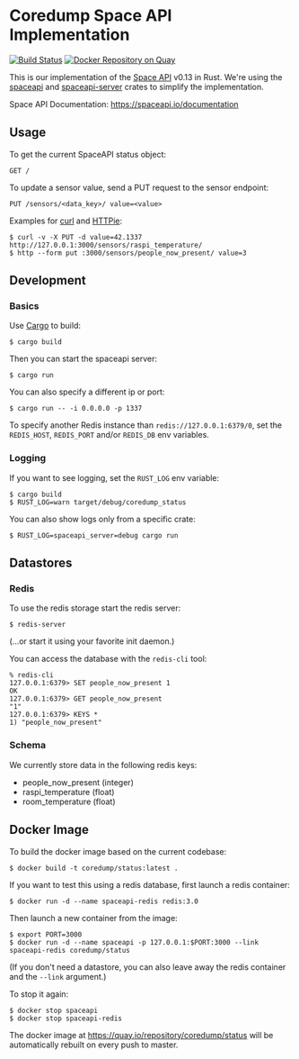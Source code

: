 # Coredump Space API Implementation

[![Build Status](https://travis-ci.org/coredump-ch/status.svg?branch=rust)](https://travis-ci.org/coredump-ch/status)
[![Docker Repository on Quay](https://quay.io/repository/coredump/status/status "Docker Repository on Quay")](https://quay.io/repository/coredump/status)

This is our implementation of the [Space API](https://spaceapi.io/) v0.13 in
Rust. We're using the [spaceapi](https://crates.io/crates/spaceapi) and
[spaceapi-server](https://crates.io/crates/spaceapi-server) crates to simplify
the implementation.

Space API Documentation: https://spaceapi.io/documentation


## Usage

To get the current SpaceAPI status object:

    GET /

To update a sensor value, send a PUT request to the sensor endpoint:

    PUT /sensors/<data_key>/ value=<value>

Examples for [curl](http://curl.haxx.se/) and [HTTPie](https://httpie.org/):

    $ curl -v -X PUT -d value=42.1337 http://127.0.0.1:3000/sensors/raspi_temperature/
    $ http --form put :3000/sensors/people_now_present/ value=3


## Development

### Basics

Use [Cargo](https://crates.io/) to build:

    $ cargo build

Then you can start the spaceapi server:

    $ cargo run

You can also specify a different ip or port:

    $ cargo run -- -i 0.0.0.0 -p 1337

To specify another Redis instance than `redis://127.0.0.1:6379/0`, set the
`REDIS_HOST`, `REDIS_PORT` and/or `REDIS_DB` env variables.

### Logging

If you want to see logging, set the `RUST_LOG` env variable:

    $ cargo build
    $ RUST_LOG=warn target/debug/coredump_status

You can also show logs only from a specific crate:

    $ RUST_LOG=spaceapi_server=debug cargo run


## Datastores

### Redis

To use the redis storage start the redis server:

    $ redis-server

(...or start it using your favorite init daemon.)

You can access the database with the `redis-cli` tool:

    % redis-cli
    127.0.0.1:6379> SET people_now_present 1
    OK
    127.0.0.1:6379> GET people_now_present
    "1"
    127.0.0.1:6379> KEYS *
    1) "people_now_present"

### Schema

We currently store data in the following redis keys:

- people_now_present (integer)
- raspi_temperature (float)
- room_temperature (float)


## Docker Image

To build the docker image based on the current codebase:

    $ docker build -t coredump/status:latest .

If you want to test this using a redis database, first launch a redis container:

    $ docker run -d --name spaceapi-redis redis:3.0

Then launch a new container from the image:

    $ export PORT=3000
    $ docker run -d --name spaceapi -p 127.0.0.1:$PORT:3000 --link spaceapi-redis coredump/status

(If you don't need a datastore, you can also leave away the redis container and the `--link` argument.)

To stop it again:

    $ docker stop spaceapi
    $ docker stop spaceapi-redis

The docker image at https://quay.io/repository/coredump/status will be
automatically rebuilt on every push to master.
